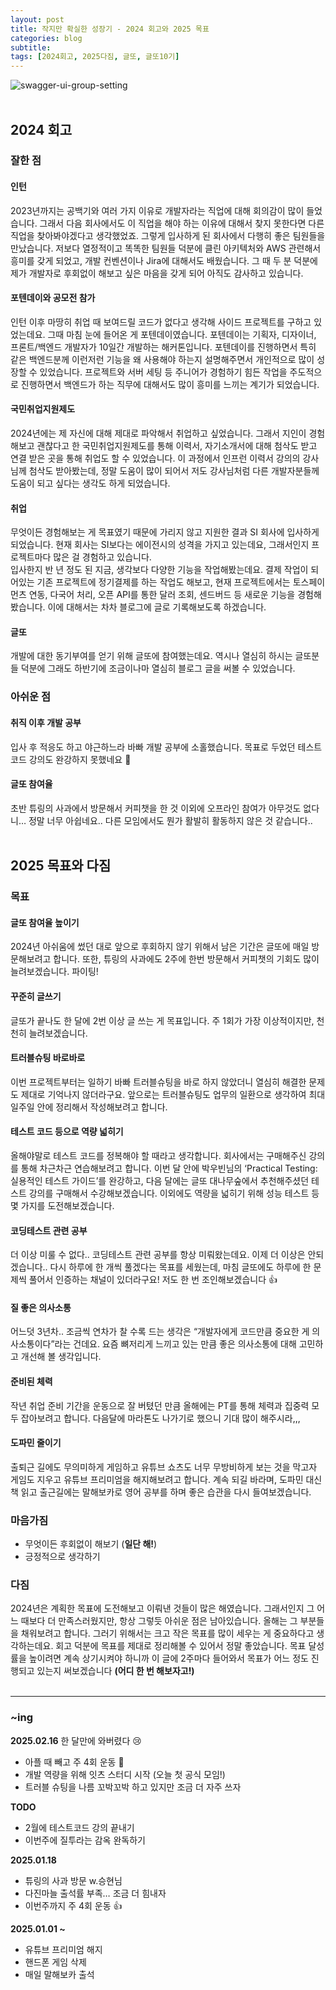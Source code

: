 ```yaml
---
layout: post
title: 작지만 확실한 성장기 - 2024 회고와 2025 목표
categories: blog
subtitle: 
tags: [2024회고, 2025다짐, 글또, 글또10기]
---
```

<img alt="swagger-ui-group-setting" src="https://github.com/user-attachments/assets/bff0e492-715e-4534-a209-03fcacf10494">
<br/>
<br/>


## 2024 회고

### 잘한 점

#### 인턴
 2023년까지는 공백기와 여러 가지 이유로 개발자라는 직업에 대해 회의감이 많이 들었습니다. 그래서 다음 회사에서도 이 직업을 해야 하는 이유에 대해서 찾지 못한다면 다른 직업을 찾아봐야겠다고 생각했었죠. 그렇게 입사하게 된 회사에서 다행히 좋은 팀원들을 만났습니다. 저보다 열정적이고 똑똑한 팀원들 덕분에 클린 아키텍처와 AWS 관련해서 흥미를 갖게 되었고, 개발 컨벤션이나 Jira에 대해서도 배웠습니다. 그 때 두 분 덕분에 제가 개발자로 후회없이 해보고 싶은 마음을 갖게 되어 아직도 감사하고 있습니다.
 <br/>

#### 포텐데이와 공모전 참가
인턴 이후 마땅히 취업 때 보여드릴 코드가 없다고 생각해 사이드 프로젝트를 구하고 있었는데요. 그때 마침 눈에 들어온 게 포텐데이였습니다. 포텐데이는 기획자, 디자이너, 프론트/백엔드 개발자가 10일간 개발하는 해커톤입니다. 포텐데이를 진행하면서 특히 같은 백엔드분께 이런저런 기능을 왜 사용해야 하는지 설명해주면서 개인적으로 많이 성장할 수 있었습니다. 프로젝트와 서버 세팅 등 주니어가 경험하기 힘든 작업을 주도적으로 진행하면서 백엔드가 하는 직무에 대해서도 많이 흥미를 느끼는 계기가 되었습니다.
 <br/>
 
#### 국민취업지원제도
2024년에는 제 자신에 대해 제대로 파악해서 취업하고 싶었습니다. 그래서 지인이 경험해보고 괜찮다고 한 국민취업지원제도를 통해 이력서, 자기소개서에 대해 첨삭도 받고 연결 받은 곳을 통해 취업도 할 수 있었습니다. 이 과정에서 인프런 이력서 강의의 강사님께 첨삭도 받아봤는데, 정말 도움이 많이 되어서 저도 강사님처럼 다른 개발자분들께 도움이 되고 싶다는 생각도 하게 되었습니다.
 <br/>
    
#### 취업
무엇이든 경험해보는 게 목표였기 때문에 가리지 않고 지원한 결과 SI 회사에 입사하게 되었습니다. 현재  회사는 SI보다는 에이전시의 성격을 가지고 있는데요, 그래서인지 프로젝트마다 많은 걸 경험하고 있습니다.  
입사한지 반 년 정도 된 지금, 생각보다 다양한 기능을 작업해봤는데요. 결제 작업이 되어있는 기존 프로젝트에 정기결제를 하는 작업도 해보고, 현재 프로젝트에서는 토스페이먼츠 연동, 다국어 처리, 오픈 API를 통한 달러 조회, 센드버드 등 새로운 기능을 경험해봤습니다. 이에 대해서는 차차 블로그에 글로 기록해보도록 하겠습니다.
 <br/>
 
#### 글또
개발에 대한 동기부여를 얻기 위해 글또에 참여했는데요. 역시나 열심히 하시는 글또분들 덕분에 그래도 하반기에 조금이나마 열심히 블로그 글을 써볼 수 있었습니다.
 <br/>

### 아쉬운 점
####  취직 이후 개발 공부
입사 후 적응도 하고 야근하느라 바빠 개발 공부에 소홀했습니다. 목표로 두었던 테스트코드 강의도 완강하지 못했네요 🥹
 <br/>
####  글또 참여율
초반 튜링의 사과에서 방문해서 커피챗을 한 것 이외에 오프라인 참여가 아무것도 없다니… 정말 너무 아쉽네요.. 다른 모임에서도 뭔가 활발히 활동하지 않은 것 같습니다..
 <br/>
  <br/>
  

## 2025 목표와 다짐

### 목표

#### 글또 참여율 높이기
2024년 아쉬움에 썼던 대로 앞으로 후회하지 않기 위해서 남은 기간은 글또에 매일 방문해보려고 합니다. 또한, 튜링의 사과에도 2주에 한번 방문해서 커피챗의 기회도 많이 늘려보겠습니다. 파이팅!
#### 꾸준히 글쓰기
글또가 끝나도 한 달에 2번 이상 글 쓰는 게 목표입니다. 주 1회가 가장 이상적이지만, 천천히 늘려보겠습니다.
#### 트러블슈팅 바로바로
이번 프로젝트부터는 일하기 바빠 트러블슈팅을 바로 하지 않았더니 열심히 해결한 문제도 제대로 기억나지 않더라구요. 앞으로는 트러블슈팅도 업무의 일환으로 생각하여 최대 일주일 안에 정리해서 작성해보려고 합니다.
#### 테스트 코드 등으로 역량 넓히기
올해야말로 테스트 코드를 정복해야 할 때라고 생각합니다. 회사에서는 구매해주신 강의를 통해 차근차근 연습해보려고 합니다. 이번 달 안에 박우빈님의 ‘Practical Testing: 실용적인 테스트 가이드’를 완강하고, 다음 달에는 글또 대나무숲에서 추천해주셨던 테스트 강의를 구매해서 수강해보겠습니다. 이외에도 역량을 넓히기 위해 성능 테스트 등 몇 가지를 도전해보겠습니다.
#### 코딩테스트 관련 공부
더 이상 미룰 수 없다.. 코딩테스트 관련 공부를 항상 미뤄왔는데요. 이제 더 이상은 안되겠습니다.. 다시 하루에 한 개씩 풀겠다는 목표를 세웠는데, 마침 글또에도 하루에 한 문제씩 풀어서 인증하는 채널이 있더라구요! 저도 한 번 조인해보겠습니다 👍
#### 질 좋은 의사소통
어느덧 3년차.. 조금씩 연차가 찰 수록 드는 생각은 “개발자에게 코드만큼 중요한 게 의사소통이다”라는 건데요. 요즘 뼈저리게 느끼고 있는 만큼 좋은 의사소통에 대해 고민하고 개선해 볼 생각입니다.
#### 준비된 체력
작년 취업 준비 기간을 운동으로 잘 버텼던 만큼 올해에는 PT를 통해 체력과 집중력 모두 잡아보려고 합니다. 다음달에 마라톤도 나가기로 했으니 기대 많이 해주시라,,,
#### 도파민 줄이기
출퇴근 길에도 무의미하게 게임하고 유튜브 쇼츠도 너무 무방비하게 보는 것을 막고자 게임도 지우고 유튜브 프리미엄을 해지해보려고 합니다. 계속 되길 바라며, 도파민 대신 책 읽고 출근길에는 말해보카로 영어 공부를 하며 좋은 습관을 다시 들여보겠습니다.
<br/>

### 마음가짐
- 무엇이든 후회없이 해보기 (**일단 해!**)
- 긍정적으로 생각하기


### 다짐
2024년은 계획한 목표에 도전해보고 이뤄낸 것들이 많은 해였습니다. 그래서인지 그 어느 때보다 더 만족스러웠지만, 항상 그렇듯 아쉬운 점은 남아있습니다. 올해는 그 부분들을 채워보려고 합니다. 그러기 위해서는 크고 작은 목표를 많이 세우는 게 중요하다고 생각하는데요. 회고 덕분에 목표를 제대로 정리해볼 수 있어서 정말 좋았습니다. 목표 달성률을 높이려면 계속 상기시켜야 하니까 이 글에 2주마다 들어와서 목표가 어느 정도 진행되고 있는지 써보겠습니다 **(어디 한 번 해보자고!)**
 <br/>
 <br/>

 
---

### ~ing

**2025.02.16** 한 달만에 와버렸다 😢
- 아플 때 빼고 주 4회 운동 🫶
- 개발 역량을 위해 잇츠 스터디 시작 (오늘 첫 공식 모임!)
- 트러블 슈팅을 나름 꼬박꼬박 하고 있지만 조금 더 자주 쓰자

**TODO**
- 2월에 테스트코드 강의 끝내기
- 이번주에 질투라는 감옥 완독하기

**2025.01.18**
- 튜링의 사과 방문 w.승현님
- 다진마늘 출석률 부족… 조금 더 힘내자
- 이번주까지 주 4회 운동 👍

**2025.01.01 ~** 
- 유튜브 프리미엄 해지
- 핸드폰 게임 삭제
- 매일 말해보카 출석